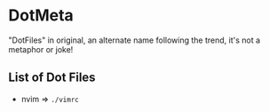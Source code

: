 # DotMeta
"DotFiles" in original, an alternate name following the trend, it's not a metaphor or joke!

## List of Dot Files
* nvim => `./vimrc`
